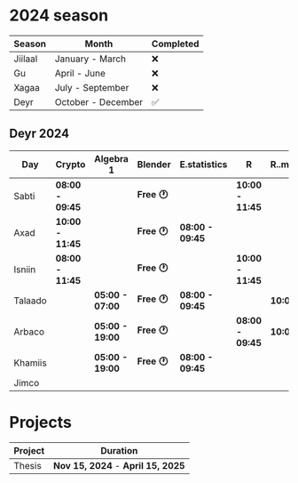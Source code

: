 # 2024 season

|    Season     |    Month          | Completed  |
|---------------|-------------------|------------|
|Jiilaal        |January - March    | ❌        |
|Gu             |April - June       | ❌        |
|Xagaa          |July - September   | ❌        |
|Deyr           |October - December | ✅        |
## Deyr 2024
|       Day     |Crypto             |Algebra 1        |Blender       |E.statistics      |R                 |R..methodolgy      |
|---------------|-------------------|-----------------|--------------|------------------|------------------|-------------------|
| Sabti         |**08:00 - 09:45**  |                 |**Free 🕐**   |                  |**10:00 - 11:45** |                   |
| Axad          |**10:00 - 11:45**  |                 |**Free 🕐**   |**08:00 - 09:45** |                  |                    |
| Isniin        |**08:00 - 11:45**  |                 |**Free 🕐**   |                  |**10:00 - 11:45** |                    |
| Talaado       |                   |**05:00 - 07:00**|**Free 🕐**   |**08:00 - 09:45** |                  |**10:00 - 11:45**   |
| Arbaco        |                   |**05:00 - 19:00**|**Free 🕐**   |                  |**08:00 - 09:45** |**10:00 - 11:45**   | 
| Khamiis       |                   |**05:00 - 19:00**|**Free 🕐**   |**08:00 - 09:45** |                  |                    |
| Jimco         |                   |                 |               |                  |                  |                    |

# Projects 
|Project    |Duration                               |
|-----------|---------------------------------------|
|Thesis     |**Nov 15, 2024** - **April 15, 2025**  |
